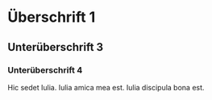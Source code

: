 # Überschrift 1

## Unterüberschrift 3

### Unterüberschrift 4

Hic sedet Iulia. Iulia amica mea est. Iulia
discipula bona est.